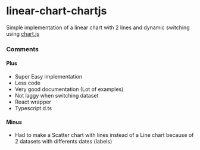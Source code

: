 # linear-chart-chartjs

Simple implementation of a linear chart with 2 lines and dynamic switching using [chart.js](https://www.chartjs.org/)

### Comments

#### Plus
- Super Easy implementation
- Less code
- Very good documentation (Lot of examples)
- Not laggy when switching dataset
- React wrapper
- Typescript d.ts

#### Minus
- Had to make a Scatter chart with lines instead of a Line chart because of 2 datasets with differents dates (labels) 
